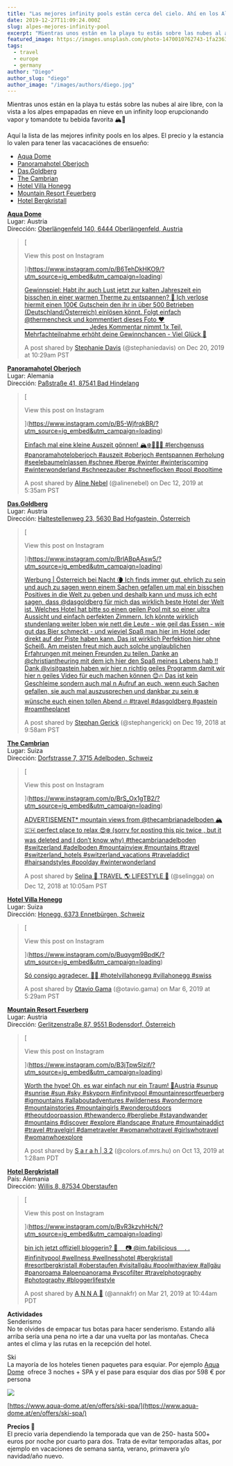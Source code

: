 ```yaml
---
title: "Las mejores infinity pools están cerca del cielo. Ahí en los Alpes."
date: 2019-12-27T11:09:24.000Z
slug: alpes-mejores-infinity-pool
excerpt: "Mientras unos están en la playa tu estás sobre las nubes al aire libre, con la vista a los alpes empapadas en nieve en un infinity loop erupcionando vapor y tom..."
featured_image: https://images.unsplash.com/photo-1470010762743-1fa2363f65ca?ixlib=rb-1.2.1&q=80&fm=jpg&crop=entropy&cs=tinysrgb&w=2000&fit=max&ixid=eyJhcHBfaWQiOjExNzczfQ
tags:
  - travel
  - europe
  - germany
author: "Diego"
author_slug: "diego"
author_image: "/images/authors/diego.jpg"
---
```


Mientras unos están en la playa tu estás sobre las nubes al aire libre, con la vista a los alpes empapadas en nieve en un infinity loop erupcionando vapor y tomandote tu bebida favorita 🏔🍹

Aquí la lista de las mejores infinity pools en los alpes. El precio y la estancia lo valen para tener las vacacaciónes de ensueño:

*   [Aqua Dome](https://www.aqua-dome.at/en/)
*   [](https://www.urlaubsguru.de/reisemagazin/die-schoensten-infinity-pools-in-den-alpen/#oberjoch)[](https://panoramahotel-oberjoch.de)[Panoramahotel Oberjoch](https://panoramahotel-oberjoch.de/?hl=en)
*   [](https://www.urlaubsguru.de/reisemagazin/die-schoensten-infinity-pools-in-den-alpen/#goldberg)[Das.Goldberg](https://www.dasgoldberg.at/en/)
*   [](https://www.urlaubsguru.de/reisemagazin/die-schoensten-infinity-pools-in-den-alpen/#cambrian)[The Cambrian](https://www.thecambrianadelboden.com/en)
*   [](https://www.urlaubsguru.de/reisemagazin/die-schoensten-infinity-pools-in-den-alpen/#honegg)[Hotel Villa Honegg](https://villa-honegg.ch/en/)
*   [](https://www.feuerberg.at/de/english/)[](https://www.urlaubsguru.de/reisemagazin/die-schoensten-infinity-pools-in-den-alpen/#feuerberg)[Mountain Resort Feuerberg](https://www.feuerberg.at/de/english/)
*   [](https://www.urlaubsguru.de/reisemagazin/die-schoensten-infinity-pools-in-den-alpen/#bergkristall)[Hotel Bergkristall](https://www.bergkristall.de)

[**Aqua Dome**](https://www.aqua-dome.at/en/)  
Lugar: Austria  
Dirección: [Oberlängenfeld 140, 6444 Oberlängenfeld, Austria](https://g.page/aquadome_hotel-therme-spa?share)

> [
> 
> View this post on Instagram
> 
> ](https://www.instagram.com/p/B6TehDkHKO9/?utm_source=ig_embed&utm_campaign=loading)
> 
> [Gewinnspiel: Habt ihr auch Lust jetzt zur kalten Jahreszeit ein bisschen in einer warmen Therme zu entspannen? 🥰 Ich verlose hiermit einen 100€ Gutschein den ihr in über 500 Betrieben (Deutschland/Österreich) einlösen könnt. Folgt einfach @thermencheck und kommentiert dieses Foto ❤️ \_\_\_\_\_\_\_\_\_\_\_\_\_\_\_\_\_\_\_\_\_\_\_ Jedes Kommentar nimmt 1x Teil, Mehrfachteilnahme erhöht deine Gewinnchancen - Viel Glück 🥰](https://www.instagram.com/p/B6TehDkHKO9/?utm_source=ig_embed&utm_campaign=loading)
> 
> A post shared by [Stephanie Davis](https://www.instagram.com/stephaniedavis/?utm_source=ig_embed&utm_campaign=loading) (@stephaniedavis) on Dec 20, 2019 at 10:29am PST

**[Panoramahotel Oberjoch](https://www.urlaubsguru.de/reisemagazin/die-schoensten-infinity-pools-in-den-alpen/#oberjoch)**  
Lugar: Alemania  
Dirección: [Paßstraße 41, 87541 Bad Hindelang](https://g.page/panoramahotel-oberjoch?share)

> [
> 
> View this post on Instagram
> 
> ](https://www.instagram.com/p/B5-WjfrqkBR/?utm_source=ig_embed&utm_campaign=loading)
> 
> [Einfach mal eine kleine Auszeit gönnen! 🏔❄️🧖🏻‍♀️ #lerchgenuss #panoramahoteloberjoch #auszeit #oberjoch #entspannen #erholung #seelebaumelnlassen #schnee #berge #winter #winteriscoming #winterwonderland #schneezauber #schneeflocken #pool #pooltime](https://www.instagram.com/p/B5-WjfrqkBR/?utm_source=ig_embed&utm_campaign=loading)
> 
> A post shared by [Aline Nebel](https://www.instagram.com/alinenebel/?utm_source=ig_embed&utm_campaign=loading) (@alinenebel) on Dec 12, 2019 at 5:35am PST

**[Das.Goldberg](https://www.urlaubsguru.de/reisemagazin/die-schoensten-infinity-pools-in-den-alpen/#goldberg)**  
Lugar: Austria  
Dirección: [Haltestellenweg 23, 5630 Bad Hofgastein, Österreich](https://goo.gl/maps/Rz8hh6j7WtpzQDQr5)

> [
> 
> View this post on Instagram
> 
> ](https://www.instagram.com/p/BrlABpAAsw5/?utm_source=ig_embed&utm_campaign=loading)
> 
> [Werbung | Österreich bei Nacht 🌘 Ich finds immer gut, ehrlich zu sein und auch zu sagen wenn einem Sachen gefallen um mal ein bisschen Positives in die Welt zu geben und deshalb kann und muss ich echt sagen, dass @dasgoldberg für mich das wirklich beste Hotel der Welt ist. Welches Hotel hat bitte so einen geilen Pool mit so einer ultra Aussicht und einfach perfekten Zimmern. Ich könnte wirklich stundenlang weiter loben wie nett die Leute - wie geil das Essen - wie gut das Bier schmeckt - und wieviel Spaß man hier im Hotel oder direkt auf der Piste haben kann. Das ist wirklich Perfektion hier ohne Scheiß. Am meisten freut mich auch solche unglaublichen Erfahrungen mit meinen Freunden zu teilen. Danke an @christiantheuring mit dem ich hier den Spaß meines Lebens hab !! Dank @visitgastein haben wir hier n richtig geiles Programm damit wir hier n geiles Video für euch machen können 😊🔥 Das ist kein Geschleime sondern auch mal n Aufruf an euch, wenn euch Sachen gefallen, sie auch mal auszusprechen und dankbar zu sein ❄️ wünsche euch einen tollen Abend 🔥 #travel #dasgoldberg #gastein #roamtheplanet](https://www.instagram.com/p/BrlABpAAsw5/?utm_source=ig_embed&utm_campaign=loading)
> 
> A post shared by [Stephan Gerick](https://www.instagram.com/stephangerick/?utm_source=ig_embed&utm_campaign=loading) (@stephangerick) on Dec 19, 2018 at 9:58am PST

**[The Cambrian](https://www.urlaubsguru.de/reisemagazin/die-schoensten-infinity-pools-in-den-alpen/#cambrian)**  
Lugar: Suiza  
Dirección: [Dorfstrasse 7, 3715 Adelboden, Schweiz](https://goo.gl/maps/QAjBhkfsnqtWbUhp8)

> [
> 
> View this post on Instagram
> 
> ](https://www.instagram.com/p/BrS_Ox1gTB2/?utm_source=ig_embed&utm_campaign=loading)
> 
> [ADVERTISEMENT\* mountain views from @thecambrianadelboden 🏔🇨🇭 perfect place to relax 😍❄️ (sorry for posting this pic twice , but it was deleted and I don’t know why) #thecambrianadelboden #switzerland #adelboden #mountainview #mountains #travel #switzerland\_hotels #switzerland\_vacations #traveladdict #hairsandstyles #poolday #winterwonderland](https://www.instagram.com/p/BrS_Ox1gTB2/?utm_source=ig_embed&utm_campaign=loading)
> 
> A post shared by [Selina 💙 TRAVEL 🌎 LIFESTYLE 💙](https://www.instagram.com/selingga/?utm_source=ig_embed&utm_campaign=loading) (@selingga) on Dec 12, 2018 at 10:05am PST

**[Hotel Villa Honegg](https://www.urlaubsguru.de/reisemagazin/die-schoensten-infinity-pools-in-den-alpen/#honegg)**  
Lugar: Suiza  
Dirección: [Honegg, 6373 Ennetbürgen, Schweiz](https://goo.gl/maps/k4RhYrNDrCW2a4NMA)

> [
> 
> View this post on Instagram
> 
> ](https://www.instagram.com/p/Buqygm9BpdK/?utm_source=ig_embed&utm_campaign=loading)
> 
> [Só consigo agradecer. 🙏🏼 #hotelvillahonegg #villahonegg #swiss](https://www.instagram.com/p/Buqygm9BpdK/?utm_source=ig_embed&utm_campaign=loading)
> 
> A post shared by [Otavio Gama](https://www.instagram.com/otavio.gama/?utm_source=ig_embed&utm_campaign=loading) (@otavio.gama) on Mar 6, 2019 at 5:29am PST

**[Mountain Resort Feuerberg](https://www.feuerberg.at/de/english/)**  
Lugar: Austria  
Dirección: [Gerlitzenstraße 87, 9551 Bodensdorf, Österreich](https://goo.gl/maps/YoZpXFEsioRkA5QX8)

> [
> 
> View this post on Instagram
> 
> ](https://www.instagram.com/p/B3jTpw5Izif/?utm_source=ig_embed&utm_campaign=loading)
> 
> [Worth the hype! Oh, es war einfach nur ein Traum! 📍Austria #sunup #sunrise #sun #sky #skyporn #infinitypool #mountainresortfeuerberg #igmountains #allaboutadventures #wilderness #wondermore #mountainstories #mountaingirls #wonderoutdoors #theoutdoorpassion #thewanderco #bergliebe #stayandwander #mountains #discover #explore #landscape #nature #mountainaddict #travel #travelgirl #dametraveler #womanwhotravel #girlswhotravel #womanwhoexplore](https://www.instagram.com/p/B3jTpw5Izif/?utm_source=ig_embed&utm_campaign=loading)
> 
> A post shared by [S a r a h | 3 2](https://www.instagram.com/colors.of.mrs.hu/?utm_source=ig_embed&utm_campaign=loading) (@colors.of.mrs.hu) on Oct 13, 2019 at 1:28am PDT

**[Hotel Bergkristall](https://www.urlaubsguru.de/reisemagazin/die-schoensten-infinity-pools-in-den-alpen/#bergkristall)**  
País: Alemania  
Dirección: [Willis 8, 87534 Oberstaufen](https://goo.gl/maps/2xfUJttL8ETG6tGJ7)

> [
> 
> View this post on Instagram
> 
> ](https://www.instagram.com/p/BvR3kzvhHcN/?utm_source=ig_embed&utm_campaign=loading)
> 
> [⁣bin ich jetzt offiziell bloggerin? 🌊 ⠀ 📷 @im.fabilicious ⠀ . . #infinitypool #wellness #wellnesshotel #bergkristall #resortbergkristall #oberstaufen #visitallgäu #poolwithaview #allgäu #panoroama #alpenpanorama #vscofilter #travelphotography #photography #bloggerlifestyle](https://www.instagram.com/p/BvR3kzvhHcN/?utm_source=ig_embed&utm_campaign=loading)
> 
> A post shared by [A N N A 🌻](https://www.instagram.com/annakfr/?utm_source=ig_embed&utm_campaign=loading) (@annakfr) on Mar 21, 2019 at 10:44am PDT

**Actividades**  
Senderismo  
No te olvides de empacar tus botas para hacer senderismo. Estando allá arriba sería una pena no irte a dar una vuelta por las montañas. Checa antes el clima y las rutas en la recepción del hotel.  
  
Ski  
La mayoría de los hoteles tienen paquetes para esquiar. Por ejemplo [Aqua Dome](https://www.aqua-dome.at/en/)  ofrece 3 noches + SPA y el pase para esquiar dos días por 598 € por persona

![](/lavacacion/images/Screenshot-2019-12-27-at-12.00.41.png)

[https://www.aqua-dome.at/en/offers/ski-spa/](https://www.aqua-dome.at/en/offers/ski-spa/)

**Precios 🤑**  
El precio varia dependiendo la temporada que van de 250- hasta 500+ euros por noche por cuarto para dos. Trata de evitar temporadas altas, por ejemplo en vacaciones de semana santa, verano, primavera y/o navidad/año nuevo.